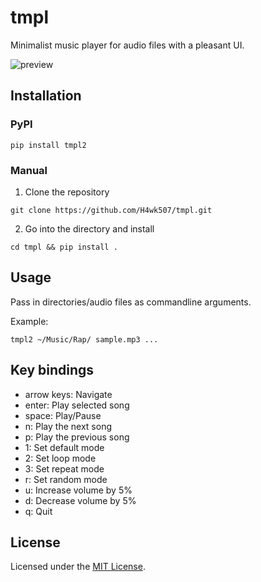 # tmpl

Minimalist music player for audio files with a pleasant UI.

![preview](./screenshots/preview.png)

## Installation

### PyPI

```
pip install tmpl2
```

### Manual

1. Clone the repository

```
git clone https://github.com/H4wk507/tmpl.git
```

2. Go into the directory and install

```
cd tmpl && pip install .
```

## Usage

Pass in directories/audio files as commandline arguments.

Example:

```
tmpl2 ~/Music/Rap/ sample.mp3 ...
```

## Key bindings

- arrow keys: Navigate
- enter: Play selected song
- space: Play/Pause
- n: Play the next song
- p: Play the previous song
- 1: Set default mode
- 2: Set loop mode
- 3: Set repeat mode
- r: Set random mode
- u: Increase volume by 5%
- d: Decrease volume by 5%
- q: Quit

## License

Licensed under the [MIT License](LICENSE).
